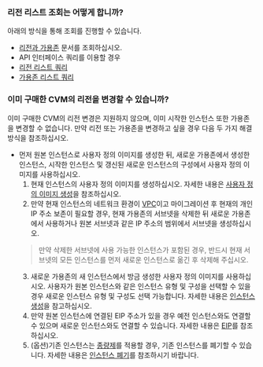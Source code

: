 ### 리전 리스트 조회는 어떻게 합니까?

아래의 방식을 통해 조회를 진행할 수 있습니다.
- [리전과 가용존](https://intl.cloud.tencent.com/document/product/213/6091) 문서를 조회하십시오.
- API 인터페이스 쿼리를 이용할 경우
 - [리전 리스트 쿼리](https://cloud.tencent.com/document/product/213/15708)
 - [가용존 리스트 쿼리](https://cloud.tencent.com/document/product/213/15707)

### 이미 구매한 CVM의 리전을 변경할 수 있습니까?

이미 구매한 CVM의 리전 변경은 지원하지 않으며, 이미 시작한 인스턴스 또한 가용존을 변경할 수 없습니다. 만약 리전 또는 가용존을 변경하고 싶을 경우 다음 두 가지 해결 방식을 참조하십시오.
- 먼저 원본 인스턴스로 사용자 정의 이미지를 생성한 뒤, 새로운 가용존에서 생성한 인스턴스, 시작한 인스턴스 및 갱신된 새로운 인스턴스의 구성에서 사용자 정의 이미지를 사용하십시오.
  1. 현재 인스턴스의 사용자 정의 이미지를 생성하십시오. 자세한 내용은 [사용자 정의 이미지 생성](https://cloud.tencent.com/doc/product/213/4942)을 참조하십시오.
  2. 만약 현재 인스턴스의 네트워크 환경이 [VPC](https://cloud.tencent.com/doc/product/213/5227)이고 마이그레이션 후 현재의 개인 IP 주소 보존이 필요할 경우, 현재 가용존의 서브넷을 삭제한 뒤 새로운 가용존에서 사용하거나 원본 서브넷과 같은 IP 주소의 범위에서 서브넷을 생성하십시오.
  > 만약 삭제한 서브넷에 사용 가능한 인스턴스가 포함된 경우, 반드시 현재 서브넷의 모든 인스턴스를 먼저 새로운 인스턴스로 옮긴 후 삭제해 주십시오.
  >
  3. 새로운 가용존의 새 인스턴스에서 방금 생성한 사용자 정의 이미지를 사용하십시오.
  사용자가 원본 인스턴스와 같은 인스턴스 유형 및 구성을 선택할 수 있을 경우 새로운 인스턴스 유형 및 구성도 선택 가능합니다. 자세한 내용은 [인스턴스 생성](https://cloud.tencent.com/doc/product/213/4855)을 참고하십시오.
  4. 만약 원본 인스턴스에 연결된 EIP 주소가 있을 경우 예전 인스턴스와도 연결할 수 있으며 새로운 인스턴스와도 연결할 수 있습니다. 자세한 내용은 [EIP](http://cloud.tencent.com/doc/product/213/5733)를 참조하십시오.
  5. (옵션)기존 인스턴스는 [종량제](https://intl.cloud.tencent.com/document/product/213/2180)를 적용할 경우, 기존 인스턴스를 폐기할 수 있습니다. 자세한 내용은 [인스턴스 폐기](https://cloud.tencent.com/doc/product/213/4930)를 참조하시기 바랍니다.
